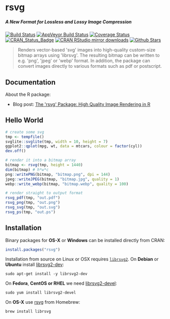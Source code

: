 # rsvg

##### *A New Format for Lossless and Lossy Image Compression*

[![Build Status](https://travis-ci.org/jeroenooms/rsvg.svg?branch=master)](https://travis-ci.org/jeroenooms/rsvg)
[![AppVeyor Build Status](https://ci.appveyor.com/api/projects/status/github/jeroenooms/rsvg?branch=master&svg=true)](https://ci.appveyor.com/project/jeroenooms/rsvg)
[![Coverage Status](https://codecov.io/github/jeroenooms/rsvg/coverage.svg?branch=master)](https://codecov.io/github/jeroenooms/rsvg?branch=master)
[![CRAN_Status_Badge](http://www.r-pkg.org/badges/version/rsvg)](http://cran.r-project.org/package=rsvg)
[![CRAN RStudio mirror downloads](http://cranlogs.r-pkg.org/badges/rsvg)](http://cran.r-project.org/package=rsvg)
[![Github Stars](https://img.shields.io/github/stars/jeroenooms/rsvg.svg?style=social&label=Github)](https://github.com/jeroenooms/rsvg)

> Renders vector-based 'svg' images into high-quality custom-size bitmap
  arrays using 'librsvg'. The resulting bitmap can be written to e.g. 'png', 'jpeg'
  or 'webp' format. In addition, the package can convert images directly to various
  formats such as pdf or postscript.

## Documentation

About the R package:

 - Blog post: [The 'rsvg' Package: High Quality Image Rendering in R](https://www.opencpu.org/posts/svg-release/)

## Hello World

```r
# create some svg
tmp <- tempfile()
svglite::svglite(tmp, width = 10, height = 7)
ggplot2::qplot(mpg, wt, data = mtcars, colour = factor(cyl))
dev.off()

# render it into a bitmap array
bitmap <- rsvg(tmp, height = 1440)
dim(bitmap) # h*w*c
png::writePNG(bitmap, "bitmap.png", dpi = 144)
jpeg::writeJPEG(bitmap, "bitmap.jpg", quality = 1)
webp::write_webp(bitmap, "bitmap.webp", quality = 100)

# render straight to output format
rsvg_pdf(tmp, "out.pdf")
rsvg_png(tmp, "out.png")
rsvg_svg(tmp, "out.svg")
rsvg_ps(tmp, "out.ps")
```

## Installation

Binary packages for __OS-X__ or __Windows__ can be installed directly from CRAN:

```r
install.packages("rsvg")
```

Installation from source on Linux or OSX requires [`librsvg2`](https://developer.gnome.org/rsvg/). On __Debian__ or __Ubuntu__ install [librsvg2-dev](https://packages.debian.org/testing/librsvg2-dev):

```
sudo apt-get install -y librsvg2-dev
```

On __Fedora__, __CentOS or RHEL__ we need [librsvg2-devel](https://apps.fedoraproject.org/packages/librsvg2-devel):

```
sudo yum install librsvg2-devel
````

On __OS-X__ use [rsvg](https://github.com/Homebrew/homebrew-core/blob/master/Formula/librsvg.rb) from Homebrew:

```
brew install librsvg
```
